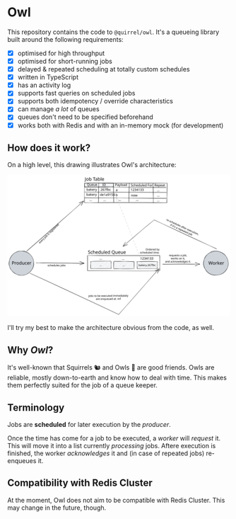 # Owl

This repository contains the code to `@quirrel/owl`.
It's a queueing library built around the following requirements:

- [x] optimised for high throughput
- [x] optimised for short-running jobs
- [x] delayed & repeated scheduling at totally custom schedules
- [x] written in TypeScript
- [x] has an activity log
- [x] supports fast queries on scheduled jobs
- [x] supports both idempotency / override characteristics
- [x] can manage *a lot* of queues
- [x] queues don't need to be specified beforehand
- [x] works both with Redis and with an in-memory mock (for development)

## How does it work?

On a high level, this drawing illustrates Owl's architecture:

![Owl Architecture](./Owl%20Architecture.svg)

I'll try my best to make the architecture obvious from the code, as well.

## Why *Owl*?

It's well-known that Squirrels 🐿 and Owls 🦉 are good friends.
Owls are reliable, mostly down-to-earth and know how to deal with time.
This makes them perfectly suited for the job of a queue keeper.

## Terminology

Jobs are **scheduled** for later execution by the *producer*.

Once the time has come for a job to be executed, a *worker* will *request* it.
This will move it into a list currently *processing* jobs.
Aftere execution is finished, the worker *acknowledges* it
and (in case of repeated jobs) re-enqueues it.

## Compatibility with Redis Cluster

At the moment, Owl does not aim to be compatible with Redis Cluster.
This may change in the future, though.
